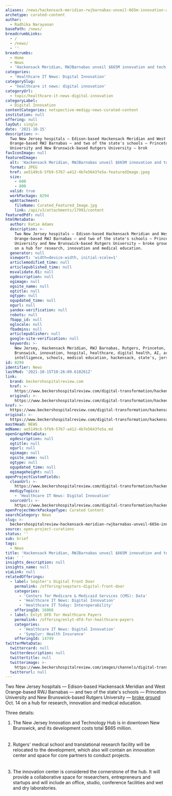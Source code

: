 ```yaml
---
aliases: /news/hackensack-meridian-rwjbarnabas-unveil-665m-innovation-and-tech-hub
archetype: curated-content
author:
  - Radhika Narayanan
basePath: /news/
breadcrumbLinks:
  - /
  - /news/
  - ''
breadcrumbs:
  - Home
  - News
  - 'Hackensack Meridian, RWJBarnabas unveil $665M innovation and tech hub'
categories:
  - 'Healthcare IT News: Digital Innovation'
categorySlug:
  - 'healthcare it news: digital innovation'
categoryUrl:
  - topic/healthcare-it-news-digital-innovation
categoryLabel:
  - Digital Innovation
contentCategories: netspective-medigy-news-curated-content
institution: null
offering: null
layOut: single
date: '2021-10-15'
description: >-
  Two New Jersey hospitals — Edison-based Hackensack Meridian and West
  Orange-based RWJ Barnabas — and two of the state's schools — Princeton
  University and New Brunswick-based Rutgers University — brok
favIconImage: null
featuredImage:
  alt: 'Hackensack Meridian, RWJBarnabas unveil $665M innovation and tech hub'
  format: JPEG
  href: ae5149c6-5fb9-5767-a412-4b7e5643fe5a-featuredImage.jpeg
  size:
    - 600
    - 800
  valid: true
  workPackage: 8294
  wpAttachment:
    fileName: Curated_Featured_Image.jpg
    link: /api/v3/attachments/17991/content
featuredPdf: null
htmlMetaData:
  author: Katie Adams
  description: >-
    Two New Jersey hospitals — Edison-based Hackensack Meridian and West
    Orange-based RWJ Barnabas — and two of the state's schools — Princeton
    University and New Brunswick-based Rutgers University — broke ground Oct. 14
    on a hub for research, innovation and medical education.
  generator: null
  viewport: 'width=device-width, initial-scale=1'
  articlemodified_time: null
  articlepublished_time: null
  msvalidate.01: null
  ogdescription: null
  ogimage: null
  ogsite_name: null
  ogtitle: null
  ogtype: null
  ogupdated_time: null
  ogurl: null
  yandex-verification: null
  robots: null
  fbapp_id: null
  oglocale: null
  fbadmins: null
  articlepublisher: null
  google-site-verification: null
  keywords: >-
    New Jersey, Hackensack Meridian, RWJ Barnabas, Rutgers, Princeton, New
    Brunswick, innovation, hospital, healthcare, digital health, AI, artificial
    intelligence, schools, medical education, hackensack, state's, jersey, oct
id: 8294
identifier: News
lastMod: '2021-10-15T10:26:09.610261Z'
link:
  brand: beckershospitalreview.com
  href: >-
    https://www.beckershospitalreview.com/digital-transformation/hackensack-meridian-rwjbarnabas-unveil-665m-innovation-and-tech-hub.html
  original: >-
    https://www.beckershospitalreview.com/digital-transformation/hackensack-meridian-rwjbarnabas-unveil-665m-innovation-and-tech-hub.html
href: >-
  https://www.beckershospitalreview.com/digital-transformation/hackensack-meridian-rwjbarnabas-unveil-665m-innovation-and-tech-hub.html
original: >-
  https://www.beckershospitalreview.com/digital-transformation/hackensack-meridian-rwjbarnabas-unveil-665m-innovation-and-tech-hub.html
mastHead: NEWS
mdName: ae5149c6-5fb9-5767-a412-4b7e5643fe5a.md
openGraphMetaData:
  ogdescription: null
  ogtitle: null
  ogurl: null
  ogimage: null
  ogsite_name: null
  ogtype: null
  ogupdated_time: null
  ogimageheight: null
openProjectCustomFields:
  cleanUrl: >-
    https://www.beckershospitalreview.com/digital-transformation/hackensack-meridian-rwjbarnabas-unveil-665m-innovation-and-tech-hub.html
  medigyTopics:
    - 'Healthcare IT News: Digital Innovation'
  sourceUrl: >-
    https://www.beckershospitalreview.com/digital-transformation/hackensack-meridian-rwjbarnabas-unveil-665m-innovation-and-tech-hub.html
openProjectWorkPackageType: Curated Content
searchCategory: News
slug: >-
  beckershospitalreview-hackensack-meridian-rwjbarnabas-unveil-665m-innovation-and-tech-hub
source: open-project-curations
status: ''
sub: brief
tags:
  - News
title: 'Hackensack Meridian, RWJBarnabas unveil $665M innovation and tech hub'
via: ' '
insights_description: null
insights_name: null
viaLink: null
relatedOfferings:
  - label: Seqster's Digital Front Door
    permalink: /offering/seqsters-digital-front-door
    categories:
      - 'Centers for Medicare & Medicaid Services (CMS): Data'
      - 'Healthcare IT News: Digital Innovation'
      - 'Healthcare IT Today: Interoperability'
    offeringId: 16066
  - label: Enlyt DFD for Healthcare Payers
    permalink: /offering/enlyt-dfd-for-healthcare-payers
    categories:
      - 'Healthcare IT News: Digital Innovation'
      - 'Symplur: Health Insurance'
    offeringId: 14749
twitterMetaData:
  twittercard: null
  twitterdescription: null
  twittertitle: null
  twitterimage: >-
    https://www.beckershospitalreview.com/images/channels/digital-transformation/8.jpg
  twitterurl: null
---
```

<p>Two New Jersey hospitals — Edison-based Hackensack Meridian and West Orange-based RWJ Barnabas — and two of the state's schools — Princeton University and New Brunswick-based Rutgers University — <a href="https://www.nj.gov/governor/news/news/562021/20211014a.shtml">broke ground</a> Oct. 14 on a hub for research, innovation and medical education.</p><p>Three details:</p><ol><li>The New Jersey Innovation and Technology Hub is in downtown New Brunswick, and its development costs total $665 million.<br><br>&nbsp;</li><li>Rutgers' medical school and translational research facility will be relocated to the development, which also will contain an innovation center and space for core partners to conduct projects.<br><br>&nbsp;</li><li>The innovation center is considered the cornerstone of the hub. It will provide a collaborative space for researchers, entrepreneurs and startups and will include an office, studio, conference facilities and wet and dry laboratories.</li></ol>